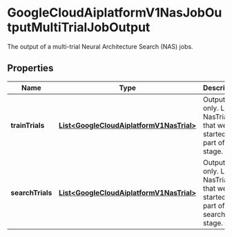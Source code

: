 

# GoogleCloudAiplatformV1NasJobOutputMultiTrialJobOutput

The output of a multi-trial Neural Architecture Search (NAS) jobs.

## Properties

| Name | Type | Description | Notes |
|------------ | ------------- | ------------- | -------------|
|**trainTrials** | [**List&lt;GoogleCloudAiplatformV1NasTrial&gt;**](GoogleCloudAiplatformV1NasTrial.md) | Output only. List of NasTrials that were started as part of train stage. |  [optional] |
|**searchTrials** | [**List&lt;GoogleCloudAiplatformV1NasTrial&gt;**](GoogleCloudAiplatformV1NasTrial.md) | Output only. List of NasTrials that were started as part of search stage. |  [optional] |



